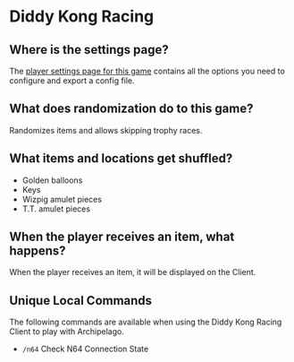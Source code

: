 # Diddy Kong Racing

## Where is the settings page?

The [player settings page for this game](../player-settings) contains all the options you need to configure and export a
config file.

## What does randomization do to this game?

Randomizes items and allows skipping trophy races.

## What items and locations get shuffled?

- Golden balloons
- Keys
- Wizpig amulet pieces
- T.T. amulet pieces

## When the player receives an item, what happens?

When the player receives an item, it will be displayed on the Client.

## Unique Local Commands

The following commands are available when using the Diddy Kong Racing Client to play with Archipelago.

- `/n64` Check N64 Connection State
